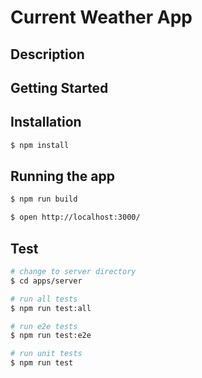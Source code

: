 # Current Weather App

## Description



## Getting Started

## Installation

```bash
$ npm install
```

## Running the app

```bash
$ npm run build

$ open http://localhost:3000/
```

## Test

```bash
# change to server directory
$ cd apps/server

# run all tests
$ npm run test:all

# run e2e tests
$ npm run test:e2e

# run unit tests
$ npm run test
```